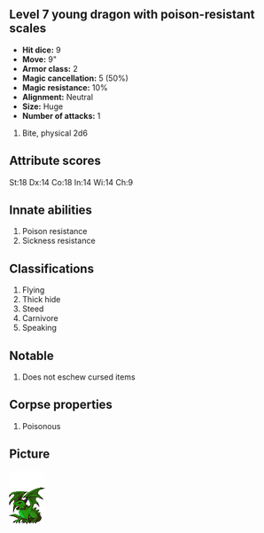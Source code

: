 ## Level 7 young dragon with poison-resistant scales
- **Hit dice:** 9
- **Move:** 9"
- **Armor class:** 2
- **Magic cancellation:** 5 (50%)
- **Magic resistance:** 10%
- **Alignment:** Neutral
- **Size:** Huge
- **Number of attacks:** 1
1. Bite, physical 2d6
## Attribute scores
St:18 Dx:14 Co:18 In:14 Wi:14 Ch:9
## Innate abilities
1. Poison resistance
2. Sickness resistance
## Classifications
1. Flying
2. Thick hide
3. Steed
4. Carnivore
5. Speaking
## Notable
1. Does not eschew cursed items
## Corpse properties
1. Poisonous
## Picture
![Green dragon hatchling](https://github.com/hyvanmielenpelit/GnollHackTileSet/blob/main/Monsters/green_dragon_hatchling/green_dragon_hatchling.png)
